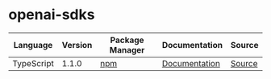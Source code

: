 # openai-sdks


|Language|Version|Package Manager|Documentation|Source|
|-|-|-|-|-|
|TypeScript|1.1.0|[npm](https://www.npmjs.com/package/openai-typescript-sdk/v/1.1.0)|[Documentation](https://github.com/konfig-dev/openai-sdks/tree/main/typescript/README.md)|[Source](https://github.com/konfig-dev/openai-sdks/tree/main/typescript)|